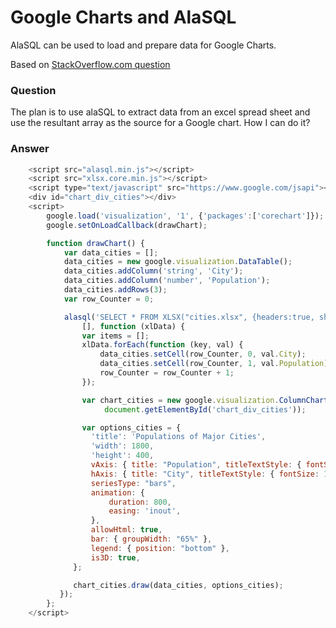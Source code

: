 # Google Charts and AlaSQL

AlaSQL can be used to load and prepare data for Google Charts.

Based on [StackOverflow.com question](http://stackoverflow.com/questions/28999581/alasql-and-google-charts/29010186#29010186)

### Question

The plan is to use alaSQL to extract data from an excel spread sheet and use the resultant array as the source for a Google chart. How I can do it?

### Answer

```js
    <script src="alasql.min.js"></script>
    <script src="xlsx.core.min.js"></script>
    <script type="text/javascript" src="https://www.google.com/jsapi"></script>
    <div id="chart_div_cities"></div>
    <script>
        google.load('visualization', '1', {'packages':['corechart']});
        google.setOnLoadCallback(drawChart);

        function drawChart() {
            var data_cities = [];
            data_cities = new google.visualization.DataTable();
            data_cities.addColumn('string', 'City');
            data_cities.addColumn('number', 'Population');
            data_cities.addRows(3);
            var row_Counter = 0;

            alasql('SELECT * FROM XLSX("cities.xlsx", {headers:true, sheetid:"Cities", range:"A1:B4"})', 
                [], function (xlData) {
                var items = [];
                xlData.forEach(function (key, val) {
                    data_cities.setCell(row_Counter, 0, val.City);
                    data_cities.setCell(row_Counter, 1, val.Population);
                    row_Counter = row_Counter + 1;
                });

                var chart_cities = new google.visualization.ColumnChart(
                     document.getElementById('chart_div_cities'));

                var options_cities = {
                  'title': 'Populations of Major Cities',
                  'width': 1800,
                  'height': 400,
                  vAxis: { title: "Population", titleTextStyle: { fontSize: 16, bold: true, italic: false } },
                  hAxis: { title: "City", titleTextStyle: { fontSize: 16, bold: true, italic: false } },
                  seriesType: "bars",
                  animation: {
                      duration: 800,
                      easing: 'inout',
                  },
                  allowHtml: true,
                  bar: { groupWidth: "65%" },
                  legend: { position: "bottom" },
                  is3D: true,
              };

              chart_cities.draw(data_cities, options_cities);
           });
        };
    </script>